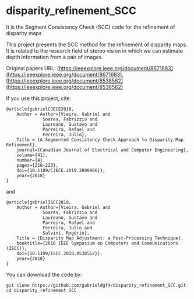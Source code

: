# disparity_refinement_SCC
It is the Segment Consistency Check (SCC) code for the refinement of disparity maps

This project presents the SCC method for the refinement of disparity maps. It is related to the research field of stereo vision in which we can estimate depth information from a pair of images.

Original papers URL: [https://ieeexplore.ieee.org/document/8671683](https://ieeexplore.ieee.org/document/8671683), 
                     [https://ieeexplore.ieee.org/document/8538562](https://ieeexplore.ieee.org/document/8538562)

If you use this project, cite:

    @article{gabrielCJECE2018,
        Author = Author={Vieira, Gabriel and 
                  Soares, Fabrizzio and
                  Laureano, Gustavo and 
                  Parreira, Rafael and 
                  Ferreira, Julio},
        Title = {A Segmented Consistency Check Approach to Disparity Map Refinement},
        journal={Canadian Journal of Electrical and Computer Engineering},
        volume={41},
        number={4},
        pages={218-223},
        doi={10.1109/CJECE.2019.2890986}},
        year={2018}
    }
    
and

    @article{gabrielISCC2018,
        Author = Author={Vieira, Gabriel and 
                  Soares, Fabrizzio and
                  Laureano, Gustavo and 
                  Parreira, Rafael and 
                  Ferreira, Julio and 
                  Salvini, Rogério},
        Title = {Disparity Map Adjustment: a Post-Processing Technique},
        booktitle={2018 IEEE Symposium on Computers and Communications (ISCC)}, 
        doi={10.1109/ISCC.2018.8538562}},
        year={2018}
    }
    
You can download the code by:

    git clone https://github.com/gabrieldgf4/disparity_refinement_SCC.git
    cd disparity_refinement_SCC

